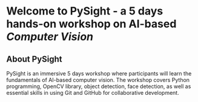 # Welcome to PySight - a 5 days hands-on workshop on AI-based *Computer Vision*

## About PySight
PySight is an immersive 5 days workshop where participants will learn the fundamentals of AI-based computer vision. The workshop covers Python programming, OpenCV library, object detection, face detection, as well as essential skills in using Git and GitHub for collaborative development.
